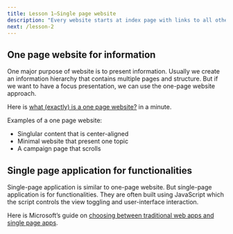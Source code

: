 ```yaml
---
title: Lesson 1—Single page website
description: "Every website starts at index page with links to all other pages. But what if there is only one page? We call it single page website, or one page website."
next: /lesson-2
---
```


## One page website for information

One major purpose of website is to present information. Usually we create an information hierarchy that contains multiple pages and structure. But if we want to have a focus presentation, we can use the one-page website approach. 


Here is [what (exactly) is a one page website?](https://onepagelove.com/what-is-a-one-page-website) in a minute.

Examples of a one page website:

- Singlular content that is center-aligned
- Minimal website that present one topic
- A campaign page that scrolls


## Single page application for functionalities

Single-page application is similar to one-page website. But single-page application is for functionalities. They are often built using JavaScript which the script controls the view toggling and user-interface interaction.

Here is Microsoft’s guide on [choosing between traditional web apps and single page apps](https://docs.microsoft.com/en-us/dotnet/architecture/modern-web-apps-azure/choose-between-traditional-web-and-single-page-apps).
